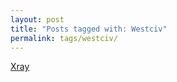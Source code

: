 ```yaml
---
layout: post
title: "Posts tagged with: Westciv"
permalink: tags/westciv/
---
```

[Xray](/2011/12/xray)
